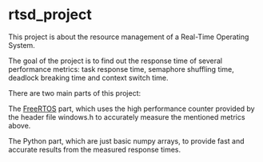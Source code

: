 # rtsd_project


This project is about the resource management of a Real-Time Operating System. 

The goal of the project is to find out the response time of several performance metrics: task response time, semaphore shuffling time, deadlock breaking time and context switch time.

There are two main parts of this project: 

The [FreeRTOS](https://github.com/FreeRTOS) part, which uses the high performance counter provided by the header file windows.h to accurately measure the mentioned metrics above.


The Python part, which are just basic numpy arrays, to provide fast and accurate results from the measured response times.
